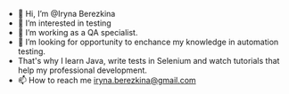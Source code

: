 - 👋 Hi, I’m @Iryna Berezkina
- 👀 I’m interested in testing
- 🌱 I’m working as a QA specialist.
- 💞️ I’m looking for opportunity to enchance my knowledge in automation testing.
-  That's why I learn Java, write tests in Selenium and watch tutorials that help my professional development.  
- 📫 How to reach me iryna.berezkina@gmail.com


